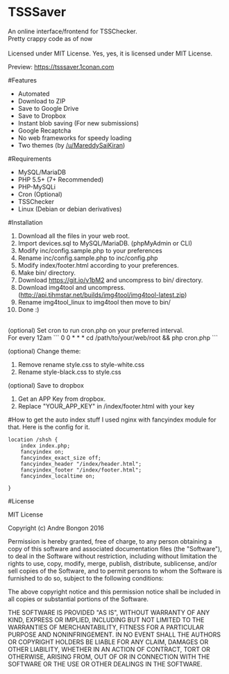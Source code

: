 # TSSSaver
An online interface/frontend for TSSChecker.<br>
Pretty crappy code as of now<br><br>
Licensed under MIT License. Yes, yes, it is licensed under MIT License.

Preview: https://tsssaver.1conan.com

#Features
- Automated
- Download to ZIP
- Save to Google Drive
- Save to Dropbox
- Instant blob saving (For new submissions)
- Google Recaptcha
- No web frameworks for speedy loading
- Two themes (by <a href="https://www.reddit.com/user/MareddySaiKiran">/u/MareddySaiKiran</a>)

#Requirements
- MySQL/MariaDB
- PHP 5.5+ (7+ Recommended)
- PHP-MySQLi
- Cron (Optional)
- TSSChecker
- Linux (Debian or debian derivatives)

#Installation
1. Download all the files in your web root.<br>
2. Import devices.sql to MySQL/MariaDB. (phpMyAdmin or CLI)
3. Modify inc/config.sample.php to your preferences<br>
4. Rename inc/config.sample.php to inc/config.php<br>
5. Modify index/footer.html according to your preferences.<br>
6. Make bin/ directory.<br>
7. Download https://git.io/v1bM2 and uncompress to bin/ directory.<br>
8. Download img4tool and uncompress. (http://api.tihmstar.net/builds/img4tool/img4tool-latest.zip)<br>
9. Rename img4tool_linux to img4tool then move to bin/<br>
10. Done :) <br>
<br>
(optional)
Set cron to run cron.php on your preferred interval.<br>
For every 12am
```
0 0 * * * cd /path/to/your/web/root && php cron.php
```

(optional)
Change theme:<br>
1. Remove rename style.css to style-white.css<br>
2. Rename style-black.css to style.css<br>

(optional)
Save to dropbox
1. Get an APP Key from dropbox.<br>
2. Replace "YOUR_APP_KEY" in /index/footer.html with your key

#How to get the auto index stuff
I used nginx with fancyindex module for that. Here is the config for it. 
```
location /shsh {
	index index.php;
	fancyindex on;
	fancyindex_exact_size off;
	fancyindex_header "/index/header.html";
	fancyindex_footer "/index/footer.html";
	fancyindex_localtime on;

}
```

#License

MIT License

Copyright (c) Andre Bongon 2016 

Permission is hereby granted, free of charge, to any person obtaining a copy
of this software and associated documentation files (the "Software"), to deal
in the Software without restriction, including without limitation the rights
to use, copy, modify, merge, publish, distribute, sublicense, and/or sell
copies of the Software, and to permit persons to whom the Software is
furnished to do so, subject to the following conditions:

The above copyright notice and this permission notice shall be included in all
copies or substantial portions of the Software.

THE SOFTWARE IS PROVIDED "AS IS", WITHOUT WARRANTY OF ANY KIND, EXPRESS OR
IMPLIED, INCLUDING BUT NOT LIMITED TO THE WARRANTIES OF MERCHANTABILITY,
FITNESS FOR A PARTICULAR PURPOSE AND NONINFRINGEMENT. IN NO EVENT SHALL THE
AUTHORS OR COPYRIGHT HOLDERS BE LIABLE FOR ANY CLAIM, DAMAGES OR OTHER
LIABILITY, WHETHER IN AN ACTION OF CONTRACT, TORT OR OTHERWISE, ARISING FROM,
OUT OF OR IN CONNECTION WITH THE SOFTWARE OR THE USE OR OTHER DEALINGS IN THE
SOFTWARE.
